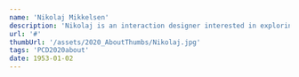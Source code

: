 ```yaml
---
name: 'Nikolaj Mikkelsen' 
description: 'Nikolaj is an interaction designer interested in exploring critical and creative potentials of technology. He is currently teaching at Aarhus University'
url: '#'
thumbUrl: '/assets/2020_AboutThumbs/Nikolaj.jpg'
tags: 'PCD2020about'
date: 1953-01-02
---
```

